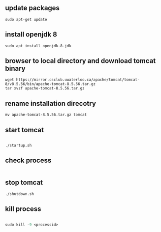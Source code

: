 

## update packages

``` sudo apt-get update ```

## install openjdk 8

``` sudo apt install openjdk-8-jdk ```

## browser to local directory and download tomcat binary

``` cd /usr/local/
wget https://mirror.csclub.uwaterloo.ca/apache/tomcat/tomcat-8/v8.5.56/bin/apache-tomcat-8.5.56.tar.gz
tar xvzf apache-tomcat-8.5.56.tar.gz 
```

## rename installation direcotry
``` mv apache-tomcat-8.5.56.tar.gz tomcat ```

## start tomcat
``` cd /usr/local/tomcat/bin/

./startup.sh 
```

## check process 

``` ps -ef | grep tomcat
```

## stop tomcat 
``` ./shutdown.sh ```

## kill process 


``` ps -ef | grep tomcat

sudo kill -9 <processid> 
```
